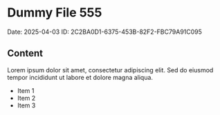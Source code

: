 # Dummy File 555

Date: 2025-04-03
ID: 2C2BA0D1-6375-453B-82F2-FBC79A91C095

## Content

Lorem ipsum dolor sit amet, consectetur adipiscing elit.
Sed do eiusmod tempor incididunt ut labore et dolore magna aliqua.

* Item 1
* Item 2
* Item 3
